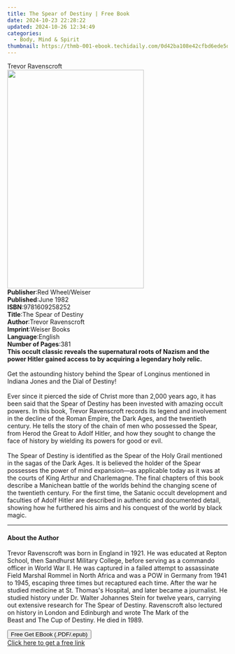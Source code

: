 ```yaml
---
title: The Spear of Destiny | Free Book
date: 2024-10-23 22:28:22
updated: 2024-10-26 12:34:49
categories:
  - Body, Mind & Spirit
thumbnail: https://thmb-001-ebook.techidaily.com/0d42ba108e42cfbd6ede5d0984a1723c4c4a6ab9cadd55d08e1a792432c5b320.jpg
---
```

<main id="book-container">
  <div class="flex flex-col">
    <div class="book-brief flex-1 py-6 px-4 sm:p-6 md:py-10 md:px-8">
      <!-- brief-->
      <div class="book-brief-main">Trevor Ravenscroft</div>
    </div>
    <div
      class="book-meta-info flex-1 grid gap-4 col-start-1 col-end-3 row-start-1 sm:mb-6 sm:grid-cols-4 lg:gap-6 lg:col-start-2 lg:row-end-6 lg:row-span-6 lg:mb-0"
    >
      <div
        class="book-meta-info-left place-content-center mt-4 p-4 text-sm leading-6 col-start-2 col-span-2 dark:text-slate-400"
      >
        <img
          class="w-full h-500 object-cover rounded-lg sm:h-255 sm:col-span-2 lg:col-span-full"
          src="https://img-001-ebook.techidaily.com/c57b7e2b2a92ba50661ebd8102f2fcded98dc7a4de2e15d3419053b593b4fede.jpg"
          alt=""
          width="312"
          height="500"
        />
      </div>
      <div
        class="book-meta-info-right mt-2 col-start-1 row-start-2 col-span-3 self-center"
      >
        <!-- meta data  -->
        <div class="flex flex-col px-4 md:px-8">
          <div class="flex-1">
            <strong>Publisher</strong>:<span class="px-2"
              >Red Wheel/Weiser</span
            >
          </div>
          <div class="flex-1">
            <strong>Published</strong>:<span class="px-2">June 1982</span>
          </div>
          <div class="flex-1">
            <strong>ISBN</strong>:<span class="px-2">9781609258252</span>
          </div>
          <div class="flex-1">
            <strong>Title</strong>:<span class="px-2"
              >The Spear of Destiny</span
            >
          </div>
          <div class="flex-1">
            <strong>Author</strong>:<span class="px-2">Trevor Ravenscroft</span>
          </div>
          <div class="flex-1">
            <strong>Imprint</strong>:<span class="px-2">Weiser Books</span>
          </div>
          <div class="flex-1">
            <strong>Language</strong>:<span class="px-2">English</span>
          </div>
          <div class="flex-1">
            <strong>Number of Pages</strong>:<span class="px-2">381</span>
          </div>
        </div>
      </div>
    </div>
    <div class="book-description flex-1 py-6 px-4 sm:p-6 md:py-10 md:px-8">
      <div class="book-description-main">
        <div accordion-content="" id="description">
          <b
            >This occult classic reveals the supernatural roots of Nazism and
            the power Hitler gained access to by acquiring a legendary holy
            relic.</b
          ><br /><br />Get the astounding history behind the Spear of Longinus
          mentioned in Indiana Jones and the Dial of Destiny!<br /><br />Ever
          since it pierced the side of Christ more than 2,000 years ago, it has
          been said that the Spear of Destiny has been invested with amazing
          occult powers. In this book, Trevor Ravenscroft records its legend and
          involvement in the decline of the Roman Empire, the Dark Ages, and the
          twentieth century. He tells the story of the chain of men who
          possessed the Spear, from Herod the Great to Adolf Hitler, and how
          they sought to change the face of history by wielding its powers for
          good or evil.<br /><br />The Spear of Destiny is identified as the
          Spear of the Holy Grail mentioned in the sagas of the Dark Ages. It is
          believed the holder of the Spear possesses the power of mind
          expansion—as applicable today as it was at the courts of King Arthur
          and Charlemagne. The final chapters of this book describe a Manichean
          battle of the worlds behind the changing scene of the twentieth
          century. For the first time, the Satanic occult development and
          faculties of Adolf Hitler are described in authentic and documented
          detail, showing how he furthered his aims and his conquest of the
          world by black magic.
        </div>
        <div class="accordion-fader"></div>
      </div>
    </div>
    <div class="book-excerpts flex-1 py-6 px-4 sm:p-6 md:py-10 md:px-8">
      <!-- excerpts-->
      <div class="book-excerpts-main">
        <hr />
        <h4 class="placeholder placeholder-heading">
          <span>About the Author</span>
        </h4>
        <p>
          Trevor Ravenscroft was born in England in 1921. He was educated at
          Repton School, then Sandhurst Military College, before serving as a
          commando officer in World War II. He was captured in a failed attempt
          to assassinate Field Marshal Rommel in North Africa and was a POW in
          Germany from 1941 to 1945, escaping three times but recaptured each
          time. After the war he studied medicine at St. Thomas's Hospital, and
          later became a journalist. He studied history under Dr. Walter
          Johannes Stein for twelve years, carrying out extensive research
          for&nbsp;The Spear of Destiny.&nbsp;Ravenscroft also lectured on
          history in London and Edinburgh and wrote&nbsp;The Mark of the
          Beast&nbsp;and&nbsp;The Cup of Destiny. He died in 1989.
        </p>
      </div>
    </div>
    <div
      class="book-about-author flex-1 py-6 px-4 sm:p-6 md:py-10 md:px-8"
    ></div>
    <div class="book-free-get flex-1 py-6 px-4 sm:p-6 md:py-10 md:px-8">
      <button
        id="btn-free-get"
        class="bg-blue-500 hover:bg-blue-700 text-white font-bold py-2 px-4 rounded"
      >
        Free Get EBook (.PDF/.epub)
      </button>
      <div id="countdown-display" class="px-2 text-lg mt-2"></div>
      <a
        id="free-link"
        class="hidden bg-blue-500 hover:bg-blue-700 text-white font-bold py-2 px-4 rounded"
        href="https://www.ebooks.com/en-us/book/210877219/the-spear-of-destiny/trevor-ravenscroft/"
        target="_blank"
        >Click here to get a free link</a
      >
    </div>
    <script>
      let countdownTime = 0;
      let countdownInterval = null;
      document
        .getElementById('btn-free-get')
        .addEventListener('click', startCountdown);
      function startCountdown() {
        countdownTime = new Date().getTime() + 60000 * 3;
        countdownInterval = setInterval(updateCountdown, 1000);
        document.getElementById('btn-free-get').disabled = true;
        document
          .getElementById('btn-free-get')
          .classList.add('bg-gray-500', 'cursor-not-allowed');
      }
      function updateCountdown() {
        let currentTime = new Date().getTime();
        let timeLeft = countdownTime - currentTime;
        let secondsLeft = Math.floor(timeLeft / 1000);
        document.getElementById('countdown-display').innerHTML =
          `Remaining time: ${secondsLeft} seconds.`;
        if (secondsLeft <= 0) {
          clearInterval(countdownInterval);
          document.getElementById('btn-free-get').classList.add('hidden');
          document.getElementById('free-link').classList.remove('hidden');
          document.getElementById('countdown-display').innerHTML = '';
        }
      }
    </script>
  </div>
</main>
